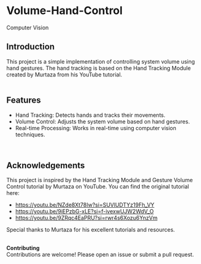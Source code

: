 # Volume-Hand-Control
Computer Vision
<br/>

## Introduction
This project is a simple implementation of controlling system volume using hand gestures. The hand tracking is based on the Hand Tracking Module created by Murtaza from his YouTube tutorial. <br/>
<br/>

## Features
* Hand Tracking: Detects hands and tracks their movements.
* Volume Control: Adjusts the system volume based on hand gestures.
* Real-time Processing: Works in real-time using computer vision techniques.
<br/>

## Acknowledgements
This project is inspired by the Hand Tracking Module and Gesture Volume Control tutorial by Murtaza on YouTube. You can find the original tutorial here:
* https://youtu.be/NZde8Xt78Iw?si=SUVlUDTYz19Fh_VY
* https://youtu.be/9iEPzbG-xLE?si=f-ivexwUJW2WdV_O
* https://youtu.be/9ZRqc4EaPRU?si=rwr4s6Xozu6YnzVm <br/>

Special thanks to Murtaza for his excellent tutorials and resources. <br/>
<br/>

**Contributing** <br/>
Contributions are welcome! Please open an issue or submit a pull request.
